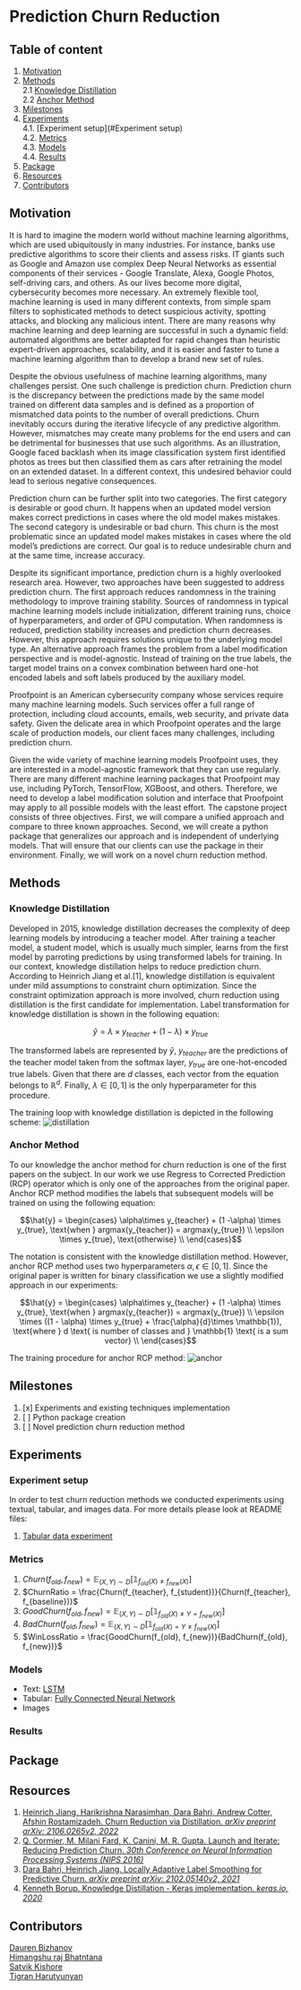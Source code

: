 # Prediction Churn Reduction

## Table of content
1. [Motivation](#Motivation)
2. [Methods](#Methods)  
   2.1 [Knowledge Distillation](#Distillation)  
   2.2 [Anchor Method](#Anchor)  
3. [Milestones](#Milestones)
4. [Experiments](#Experiments)  
   4.1. [Experiment setup](#Experiment setup)  
   4.2. [Metrics](#Metrics)  
   4.3. [Models](#Models)  
   4.4. [Results](#Results)  
5. [Package](#Package)
6. [Resources](#Resources)  
7. [Contributors](#Contributors)

## Motivation <a name="Motivation"></a>
It is hard to imagine the modern world without machine learning algorithms, which are used ubiquitously in many industries. For instance, banks use predictive algorithms to score their clients and assess risks. IT giants such as Google and Amazon use complex Deep Neural Networks as essential components of their services - Google Translate, Alexa, Google Photos, self-driving cars, and others. As our lives become more digital, cybersecurity becomes more necessary. An extremely flexible tool, machine learning is used in many different contexts, from simple spam filters to sophisticated methods to detect suspicious activity, spotting attacks, and blocking any malicious intent. There are many reasons why machine learning and deep learning are successful in such a dynamic field: automated algorithms are better adapted for rapid changes than heuristic expert-driven approaches, scalability, and it is easier and faster to tune a machine learning algorithm than to develop a brand new set of rules.  

Despite the obvious usefulness of machine learning algorithms, many challenges persist. One such challenge is prediction churn. Prediction churn is the discrepancy between the predictions made by the same model trained on different data samples and is defined as a proportion of mismatched data points to the number of overall predictions. Churn inevitably occurs during the iterative lifecycle of any predictive algorithm. However, mismatches may create many problems for the end users and can be detrimental for businesses that use such algorithms. As an illustration, Google faced backlash when its image classification system first identified photos as trees but then classified them as cars after retraining the model on an extended dataset. In a different context, this undesired behavior could lead to serious negative consequences.  

Prediction churn can be further split into two categories. The first category is desirable or good churn. It happens when an updated model version makes correct predictions in cases where the old model makes mistakes. The second category is undesirable or bad churn. This churn is the most problematic since an updated model makes mistakes in cases where the old model’s predictions are correct. Our goal is to reduce undesirable churn and at the same time, increase accuracy.  

Despite its significant importance, prediction churn is a highly overlooked research area. However, two approaches have been suggested to address prediction churn. The first approach reduces randomness in the training methodology to improve training stability. Sources of randomness in typical machine learning models include initialization, different training runs, choice of hyperparameters, and order of GPU computation. When randomness is reduced, prediction stability increases and prediction churn decreases. However, this approach requires solutions unique to the underlying model type. An alternative approach frames the problem from a label modification perspective and is model-agnostic. Instead of training on the true labels, the target model trains on a convex combination between hard one-hot encoded labels and soft labels produced by the auxiliary model.  

Proofpoint is an American cybersecurity company whose services require many machine learning models. Such services offer a full range of protection, including cloud accounts, emails, web security, and private data safety.  Given the delicate area in which Proofpoint operates and the large scale of production models, our client faces many challenges, including prediction churn.  

Given the wide variety of machine learning models Proofpoint uses, they are interested in a model-agnostic framework that they can use regularly. There are many different machine learning packages that Proofpoint may use, including PyTorch, TensorFlow, XGBoost, and others. Therefore, we need to develop a label modification solution and interface that Proofpoint may apply to all possible models with the least effort.
The capstone project consists of three objectives. First, we will compare a unified approach and compare to three known approaches. Second, we will create a python package that generalizes our approach and is independent of underlying models. That will ensure that our clients can use the package in their environment. Finally, we will work on a novel churn reduction method.  

## Methods <a name="Methods"></a>
### Knowledge Distillation <a name="Distillation"></a>
Developed in 2015, knowledge distillation decreases the complexity of deep learning models by introducing a teacher model. After training a teacher model, a student model, which is usually much simpler, learns from the first model by parroting predictions by using transformed labels for training. In our context, knowledge distillation helps to reduce prediction churn. According to Heinrich Jiang et al.[1], knowledge distillation is equivalent under mild assumptions to constraint churn optimization. Since the constraint optimization approach is more involved, churn reduction using distillation is the first candidate for implementation. Label transformation for knowledge distillation is shown in the following equation:  

``` math
\hat{y} = \lambda\times y_{teacher} + (1 - \lambda) \times y_{true}
```

The transformed labels are represented by $`\hat{y}`$, $`y_{teacher}`$ are the predictions of the teacher model taken from the softmax layer, $`y_{true}`$ are one-hot-encoded true labels. Given that there are $`d`$ classes, each vector from the equation belongs to $`\mathbb{R}^{d}`$. Finally, $`\lambda \in [0, 1]`$ is the only hyperparameter for this procedure.

The training loop with knowledge distillation is depicted in the following scheme:
![distillation](./data/figures/distillation_scheme.jpeg)

### Anchor Method <a name="Anchor"></a>
To our knowledge the anchor method for churn reduction is one of the first papers on the subject. In our work we use Regress to Corrected Prediction (RCP) operator which is only one of the approaches from the original paper. Anchor RCP method modifies the labels that subsequent models will be trained on using the following equation:  

``` math
\hat{y} = 
\begin{cases}
\alpha\times y_{teacher} + (1 -\alpha) \times y_{true}, \text{when } argmax(y_{teacher}) = argmax(y_{true}) \\
\epsilon \times y_{true}, \text{otherwise} \\
\end{cases}
```

The notation is consistent with the knowledge distillation method. However, anchor RCP method uses two hyperparameters $`\alpha, \epsilon \in [0, 1]`$. Since the original paper is written for binary classification we use a slightly modified approach in our experiments:  

``` math
\hat{y} = 
\begin{cases}
\alpha\times y_{teacher} + (1 -\alpha) \times y_{true}, \text{when } argmax(y_{teacher}) = argmax(y_{true}) \\
\epsilon \times ((1 - \alpha) \times y_{true} + \frac{\alpha}{d}\times \mathbb{1}), \text{where } d \text{ is number of classes and } \mathbb{1} \text{ is a sum vector} \\
\end{cases}
```

The training procedure for anchor RCP method:
![anchor](./data/figures/anchor_scheme.jpeg)

## Milestones <a name="Milestones"></a>
1. [x] Experiments and existing techniques implementation
2. [ ] Python package creation
3. [ ] Novel prediction churn reduction method 

## Experiments <a name="Experiments"></a>

### Experiment setup <a name="Experiment setup"></a>
In order to test churn reduction methods we conducted experiments using textual, tabular, and images data. For more details please look at README files:

1. [Tabular data experiment](experiments/tabular/README.md)

### Metrics <a name="Metrics"></a>
1. $`Churn(f_{old}, f_{new}) = \mathbb{E}_{(X, Y) \sim D}{[\mathbb{1}_{f_{old}(X) \neq f_{new}(X)}]}`$
2. $`ChurnRatio = \frac{Churn(f_{teacher}, f_{student})}{Churn(f_{teacher}, f_{baseline})}`$
3. $`GoodChurn(f_{old}, f_{new}) = \mathbb{E}_{(X, Y) \sim D}{[\mathbb{1}_{f_{old}(X) \neq Y = f_{new}(X)}]}`$
4. $`BadChurn(f_{old}, f_{new}) = \mathbb{E}_{(X, Y) \sim D}{[\mathbb{1}_{f_{old}(X) = Y \neq f_{new}(X)}]}`$
5. $`WinLossRatio = \frac{GoodChurn(f_{old}, f_{new})}{BadChurn(f_{old}, f_{new})}`$

### Models <a name="Models"></a>
- Text: [LSTM](experiments/textual/lstm.py)
- Tabular: [Fully Connected Neural Network](experiments/tabular/models.py)
- Images 

### Results <a name="Results"></a>


## Package <a name="Package"></a>

## Resources <a name="Resources"></a>
1. [Heinrich Jiang, Harikrishna Narasimhan, Dara Bahri, Andrew Cotter, Afshin Rostamizadeh. Churn Reduction via Distillation. *arXiv preprint arXiv: 2106.0265v2, 2022*](https://arxiv.org/pdf/2106.02654.pdf)
2. [Q. Cormier, M. Milani Fard, K. Canini, M. R. Gupta. Launch and Iterate: Reducing Prediction Churn. *30th Conference on Neural Information Processing Systems (NIPS 2016)*](https://papers.nips.cc/paper/2016/file/dc5c768b5dc76a084531934b34601977-Paper.pdf)
3. [Dara Bahri, Heinrich Jiang. Locally Adaptive Label Smoothing for Predictive Churn. *arXiv preprint arXiv: 2102.05140v2, 2021*](https://arxiv.org/pdf/2102.05140.pdf)
4. [Kenneth Borup. Knowledge Distillation - Keras implementation. *keras.io, 2020*](https://keras.io/examples/vision/knowledge_distillation/) 

## Contributors <a name="Contributors"></a>
[Dauren Bizhanov](https://linkedin.com/in/dauren-bizhanov)  
[Himangshu raj Bhatntana](https://linkedin.com/in/himangshu-bhantana)  
[Satvik Kishore](https://linkedin.com/in/satvik-kishore)  
[Tigran Harutyunyan](https://linkedin/in/tigran-harutyunyan)  
